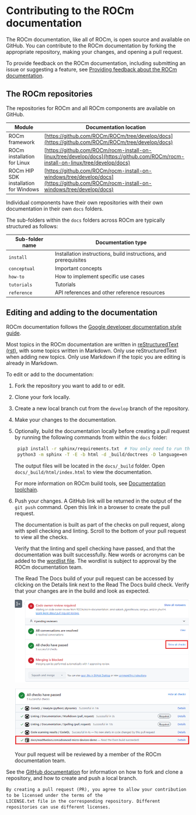 <head>
  <meta charset="UTF-8">
  <meta name="description" content="Contributing to ROCm">
  <meta name="keywords" content="ROCm, contributing, contribute, maintainer, contributor">
</head>

# Contributing to the ROCm documentation

The ROCm documentation, like all of ROCm, is open source and available on GitHub. You can contribute to the ROCm documentation by forking the appropriate repository, making your changes, and opening a pull request.

To provide feedback on the ROCm documentation, including submitting an issue or suggesting a feature, see [Providing feedback about the ROCm documentation](./feedback.md).

## The ROCm repositories

The repositories for ROCm and all ROCm components are available on GitHub.

| Module | Documentation location |
| --- | --- |
| ROCm framework | [https://github.com/ROCm/ROCm/tree/develop/docs](https://github.com/ROCm/ROCm/tree/develop/docs) |
| ROCm installation for Linux | [https://github.com/ROCm/rocm-install-on-linux/tree/develop/docs](https://github.com/ROCm/rocm-install-on-linux/tree/develop/docs) |
| ROCm HIP SDK installation for Windows |  [https://github.com/ROCm/rocm-install-on-windows/tree/develop/docs](https://github.com/ROCm/rocm-install-on-windows/tree/develop/docs) |

Individual components have their own repositories with their own documentation in their own `docs` folders.

The sub-folders within the `docs` folders across ROCm are typically structured as follows:

| Sub-folder name | Documentation type |
|-------|----------|
| `install` | Installation instructions, build instructions, and prerequisites |
| `conceptual` | Important concepts |
| `how-to` | How to implement specific use cases |
| `tutorials` | Tutorials |
| `reference` | API references and other reference resources |

## Editing and adding to the documentation

ROCm documentation follows the [Google developer documentation style guide](https://developers.google.com/style/highlights).

Most topics in the ROCm documentation are written in [reStructuredText (rst)](https://www.sphinx-doc.org/en/master/usage/restructuredtext/index.html), with some topics written in Markdown. Only use reStructuredText when adding new topics. Only use Markdown if the topic you are editing is already in Markdown.

To edit or add to the documentation:

1. Fork the repository you want to add to or edit.
2. Clone your fork locally.
3. Create a new local branch cut from the `develop` branch of the repository.
4. Make your changes to the documentation.

5. Optionally, build the documentation locally before creating a pull request by running the following commands from within the `docs` folder:

    ```bash
     pip3 install -r sphinx/requirements.txt  # You only need to run this command once
     python3 -m sphinx -T -E -b html -d _build/doctrees -D language=en . _build/html
     ```

    The output files will be located in the `docs/_build` folder. Open `docs/_build/html/index.html` to view the documentation.

    For more information on ROCm build tools, see [Documentation toolchain](toolchain.md).
6. Push your changes. A GitHub link will be returned in the output of the `git push` command. Open this link in a browser to create the pull request.

    The documentation is built as part of the checks on pull request, along with spell checking and linting. Scroll to the bottom of your pull request to view all the checks.

    Verify that the linting and spell checking have passed, and that the documentation was built successfully. New words or acronyms can be added to the [wordlist file](https://github.com/ROCm/rocm-docs-core/blob/develop/.wordlist.txt). The wordlist is subject to approval by the ROCm documentation team.

    The Read The Docs build of your pull request can be accessed by clicking on the Details link next to the Read The Docs build check. Verify that your changes are in the build and look as expected.

    ![The GitHub checks are collapsed by default and can be accessed by clicking on "Show All Checks".](../data/contribute/GitHubCheck-Highlight.png)
  
    ![The Read The Docs Build is accessed from the Details link in the Read The Docs check.](../data/contribute/GitHub-ReadThe-Docs-Highlight.png)

    Your pull request will be reviewed by a member of the ROCm documentation team.

See the [GitHub documentation](https://docs.github.com/en) for information on how to fork and clone a repository, and how to create and push a local branch.

```{important}
By creating a pull request (PR), you agree to allow your contribution to be licensed under the terms of the
LICENSE.txt file in the corresponding repository. Different repositories can use different licenses.
```
